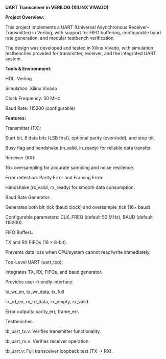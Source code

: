**UART Transceiver in VERILOG (XILINX VIVADO)**

**Project Overview:**

This project implements a UART (Universal Asynchronous Receiver–Transmitter) in Verilog, with support for FIFO buffering, configurable baud rate generation, and modular testbench verification.

The design was developed and tested in Xilinx Vivado, with simulation testbenches provided for transmitter, receiver, and the integrated UART system.

**Tools & Environment:**

HDL: Verilog

Simulation: Xilinx Vivado

Clock Frequency: 50 MHz

Baud Rate: 115200 (configurable)

**Features:**

Transmitter (TX):

Start bit, 8 data bits (LSB first), optional parity (even/odd), and stop bit.

Busy flag and handshake (in_valid, in_ready) for reliable data transfer.

Receiver (RX):

16× oversampling for accurate sampling and noise resilience.

Error detection: Parity Error and Framing Error.

Handshake (rx_valid, rx_ready) for smooth data consumption.

Baud Rate Generator:

Generates both bit_tick (baud clock) and oversample_tick (16× baud).

Configurable parameters: CLK_FREQ (default 50 MHz), BAUD (default 115200).

FIFO Buffers:

TX and RX FIFOs (16 × 8-bit).

Prevents data loss when CPU/system cannot read/write immediately.

Top-Level UART (uart_top):

Integrates TX, RX, FIFOs, and baud generator.

Provides user-friendly interface:

tx_wr_en, tx_wr_data, tx_full

rx_rd_en, rx_rd_data, rx_empty, rx_valid

Error outputs: parity_err, frame_err.

Testbenches:

tb_uart_tx.v: Verifies transmitter functionality.

tb_uart_rx.v: Verifies receiver operation.

tb_uart.v: Full transceiver loopback test (TX → RX).
